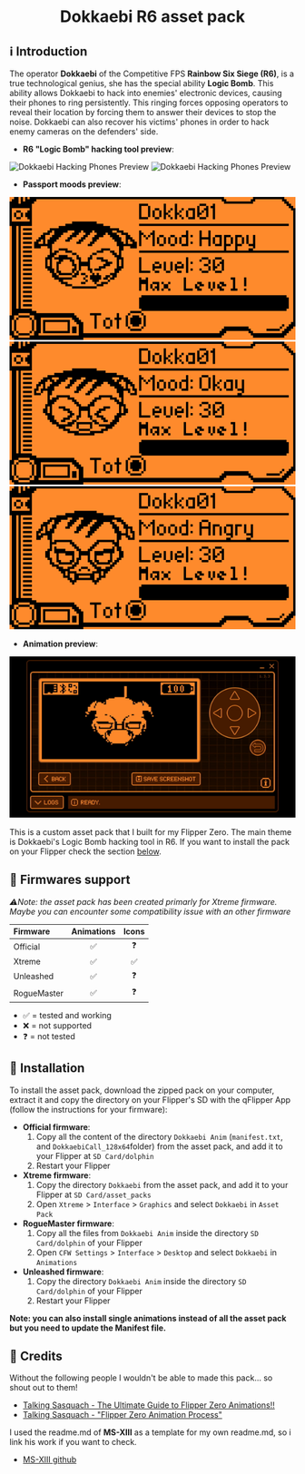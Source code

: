 <div align="center">
    <h1> Dokkaebi R6 asset pack </h1>
</div>

## ℹ️ Introduction

The operator **Dokkaebi** of the Competitive FPS **Rainbow Six Siege (R6)**, is a true technological genius, she has the special ability **Logic Bomb**. This ability allows Dokkaebi to hack into enemies' electronic devices, causing their phones to ring persistently. This ringing forces opposing operators to reveal their location by forcing them to answer their devices to stop the noise. Dokkaebi can also recover his victims' phones in order to hack enemy cameras on the defenders' side. 

- **R6 "Logic Bomb" hacking tool preview**:

![Dokkaebi Hacking Phones Preview](Dokkaebi_HACKS_CAMERAS.gif)
![Dokkaebi Hacking Phones Preview](Dokkaebi_is_calling.gif)

- **Passport moods preview**:

![Passport Preview Dokkaebi Angry](Dokka_Happy.png)
![Passport Preview Dokkaebi Angry](Dokka_Okay.png)
![Passport Preview Dokkaebi Angry](Dokka_Angry.png)

- **Animation preview**:

![Animation Preview Dokkaebi](Dokka_Animation.gif)

This is a custom asset pack that I built for my Flipper Zero. The main theme is Dokkaebi's Logic Bomb hacking tool in R6. If you want to install the pack on your Flipper check the section [below](#-installation).


## 🐬 Firmwares support

*⚠️Note: the asset pack has been created primarly for Xtreme firmware. Maybe you can encounter some compatibility issue with an other firmware*

| Firmware | Animations | Icons |
| :--- | :---: | :---: |
| Official | ✅ | ❓ |
| Xtreme | ✅ | ✅ |
| Unleashed | ✅ | ❓ |
| RogueMaster | ✅ | ❓ |

- ✅ = tested and working
- ❌ = not supported
- ❓ = not tested

## 🚀 Installation

To install the asset pack, download the zipped pack on your computer, extract it and copy the directory on your Flipper's SD with the qFlipper App (follow the instructions for your firmware):
- **Official firmware**:
    1. Copy all the content of the directory `Dokkaebi Anim` (`manifest.txt`, and `DokkaebiCall_128x64`folder) from the asset pack, and add it to your Flipper at `SD Card/dolphin`
    2. Restart your Flipper
- **Xtreme firmware**:
    1. Copy the directory `Dokkaebi` from the asset pack, and add it to your Flipper at `SD Card/asset_packs`
    2. Open `Xtreme` > `Interface` > `Graphics` and select `Dokkaebi` in `Asset Pack`
- **RogueMaster firmware**:
    1. Copy all the files from `Dokkaebi Anim` inside the directory `SD Card/dolphin` of your Flipper
    2. Open `CFW Settings` > `Interface` > `Desktop` and select `Dokkaebi` in `Animations`
- **Unleashed firmware**:
    1. Copy the directory `Dokkaebi Anim` inside the directory `SD Card/dolphin` of your Flipper
    2. Restart your Flipper

**Note: you can also install single animations instead of all the asset pack but you need to update the Manifest file.**


## 🥇 Credits

Without the following people I wouldn't be able to made this pack... so shout out to them! 

- [Talking Sasquach - The Ultimate Guide to Flipper Zero Animations!!](https://www.youtube.com/watch?v=trpcZLlJtNw)
- [Talking Sasquach - "Flipper Zero Animation Process"](https://tinyurl.com/squach)

I used the readme.md of **MS-XIII** as a template for my own readme.md, so i link his work if you want to check. 

- [MS-XIII github](https://github.com/MS-XIII)
